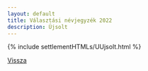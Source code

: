 ```yaml
---
layout: default
title: Választási névjegyzék 2022
description: Újsolt
---
```


{% include settlementHTMLs/UUjsolt.html %}

[Vissza](../)